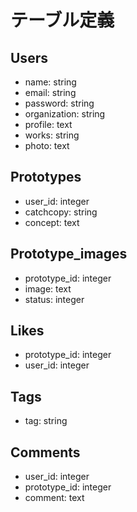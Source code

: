 # テーブル定義
## Users
- name: string
- email: string
- password: string
- organization: string
- profile: text
- works: string
- photo: text

## Prototypes
- user_id: integer
- catchcopy: string
- concept: text

## Prototype_images
- prototype_id: integer
- image: text
- status: integer

## Likes
- prototype_id: integer
- user_id: integer

## Tags
- tag: string

## Comments
- user_id: integer
- prototype_id: integer
- comment: text